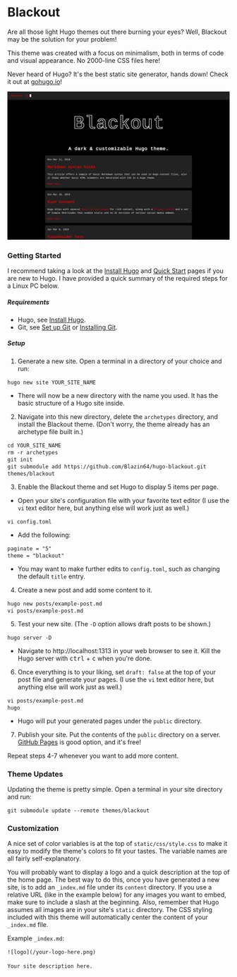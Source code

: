 # Blackout

Are all those light Hugo themes out there burning your eyes? Well, Blackout may be the solution for your problem!

This theme was created with a focus on minimalism, both in terms of code and visual appearance. No 2000-line CSS files here!

Never heard of Hugo? It's the best static site generator, hands down! Check it out at [gohugo.io](https://gohugo.io/)!

![screenshot](https://raw.githubusercontent.com/Blazin64/hugo-blackout/master/images/screenshot.png)

### Getting Started

I recommend taking a look at the [Install Hugo](https://gohugo.io/getting-started/installing) and [Quick Start](https://gohugo.io/getting-started/quick-start) pages if you are new to Hugo. I have provided a quick summary of the required steps for a Linux PC below.

##### Requirements
 * Hugo, see [Install Hugo](https://gohugo.io/getting-started/installing).
 * Git, see [Set up Git](https://help.github.com/en/github/getting-started-with-github/set-up-git) or [Installing Git](https://gist.github.com/derhuerst/1b15ff4652a867391f03).

##### Setup

1. Generate a new site. Open a terminal in a directory of your choice and run:

```
hugo new site YOUR_SITE_NAME
```

  * There will now be a new directory with the name you used. It has the basic structure of a Hugo site inside.

2. Navigate into this new directory, delete the `archetypes` directory, and install the Blackout theme. (Don't worry, the theme already has an archetype file built in.)

```
cd YOUR_SITE_NAME
rm -r archetypes
git init
git submodule add https://github.com/Blazin64/hugo-blackout.git themes/blackout
```

3. Enable the Blackout theme and set Hugo to display 5 items per page.

  * Open your site's configuration file with your favorite text editor (I use the `vi` text editor here, but anything else will work just as well.)

```
vi config.toml
```

  * Add the following:

```
paginate = "5"
theme = "blackout"
```

  * You may want to make further edits to `config.toml`, such as changing the default `title` entry.

4. Create a new post and add some content to it.

```
hugo new posts/example-post.md
vi posts/example-post.md
```

5. Test your new site. (The `-D` option allows draft posts to be shown.)

```
hugo server -D
```

  * Navigate to http://localhost:1313 in your web browser to see it. Kill the Hugo server with <kbd>ctrl</kbd> + <kbd>c</kbd> when you're done.

6. Once everything is to your liking, set `draft: false` at the top of your post file and generate your pages. (I use the `vi` text editor here, but anything else will work just as well.)

```
vi posts/example-post.md
hugo
```

  * Hugo will put your generated pages under the `public` directory.

7. Publish your site. Put the contents of the `public` directory on a server. [GitHub Pages](https://pages.github.com/) is good option, and it's free!

Repeat steps 4-7 whenever you want to add more content.


### Theme Updates

Updating the theme is pretty simple. Open a terminal in your site directory and run:

```
git submodule update --remote themes/blackout
```

### Customization

A nice set of color variables is at the top of `static/css/style.css` to make it easy to modify the theme's colors to fit your tastes. The variable names are all fairly self-explanatory.

You will probably want to display a logo and a quick description at the top of the home page. The best way to do this, once you have generated a new site, is to add an `_index.md` file under its `content` directory. If you use a relative URL (like in the example below) for any images you want to embed, make sure to include a slash at the beginning. Also, remember that Hugo assumes all images are in your site's `static` directory. The CSS styling included with this theme will automatically center the content of your `_index.md` file.

Example `_index.md`:

```
![logo](/your-logo-here.png)

Your site description here.
```
